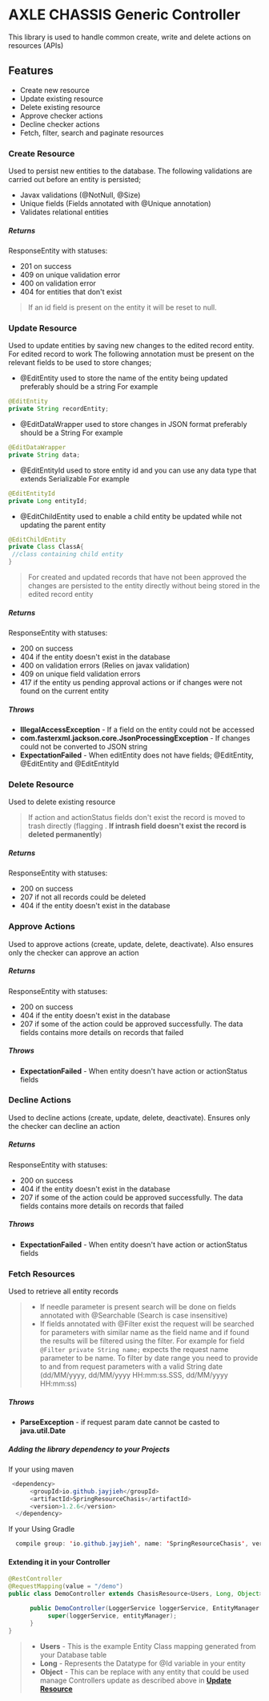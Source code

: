 # AXLE CHASSIS Generic Controller
This library is used to handle common create, write and delete actions on resources (APIs)

## Features
- Create new resource
- Update existing resource
- Delete existing resource
- Approve checker actions
- Decline checker actions
- Fetch, filter, search and paginate resources

### Create Resource
Used to persist new entities to the database. The following validations are carried out before an entity is persisted;
- Javax validations (@NotNull, @Size)
- Unique fields (Fields annotated with @Unique annotation)
- Validates relational entities 

##### Returns
ResponseEntity with statuses:
- 201 on success
- 409 on unique validation error
- 400 on validation error
- 404 for entities that don't exist

> If an id field is present on the entity it will be reset to null.

### Update Resource
Used to update entities by saving new changes to the edited record entity. For edited record to work The following annotation must be present on the relevant fields to be used to store changes;
- @EditEntity used to store the name of the entity being updated preferably should be a string For example
``` java
@EditEntity 
private String recordEntity;
```

- @EditDataWrapper used to store changes in JSON format preferably should be a String For example
``` java
@EditDataWrapper
private String data;
```

- @EditEntityId used to store entity id and you can use any data type that extends Serializable For example
``` java
@EditEntityId
private Long entityId;
```

- @EditChildEntity used to enable a child entity be updated while not updating the parent entity
``` java
@EditChildEntity
private Class ClassA{
 //class containing child entity
}
```
> For created and updated records that have not been approved the changes are persisted to the entity directly without being stored in the edited record entity

##### Returns
ResponseEntity with statuses:
- 200 on success
- 404 if the entity doesn't exist in the database
- 400 on validation errors (Relies on javax validation)
- 409 on unique field validation errors
- 417 if the entity us pending approval actions or if changes were not found on the current entity

##### Throws
- **IllegalAccessException** - If a field on the entity could not be accessed
- **com.fasterxml.jackson.core.JsonProcessingException** - If changes could not be converted to JSON string
- **ExpectationFailed** - When editEntity does not have fields; @EditEntity, @EditEntity and @EditEntityId

### Delete Resource
Used to delete existing resource
> If action and actionStatus fields don't exist the record is moved to trash directly (flagging . **If intrash field doesn't exist the record is deleted permanently**)

##### Returns
ResponseEntity with statuses:
- 200 on success
- 207 if not all records could be deleted
- 404 if the entity doesn't exist in the database

### Approve Actions
Used to approve actions (create, update, delete, deactivate). Also ensures only the checker can approve an action

##### Returns
ResponseEntity with statuses:
- 200 on success
- 404 if the entity doesn't exist in the database
- 207 if some of the action could be approved successfully. The data fields contains more details on records that failed

##### Throws
- **ExpectationFailed** - When entity doesn't have action or actionStatus fields

### Decline Actions
Used to decline actions (create, update, delete, deactivate). Ensures only the checker can decline an action

##### Returns
ResponseEntity with statuses:
- 200 on success
- 404 if the entity doesn't exist in the database
- 207 if some of the action could be approved successfully. The data fields contains more details on records that failed

##### Throws
- **ExpectationFailed** - When entity doesn't have action or actionStatus fields

### Fetch Resources
Used to retrieve all entity records
> - If needle parameter is present search will be done on fields annotated with @Searchable (Search is case insensitive)
> - If fields annotated with @Filter exist the request will be searched for parameters with similar name as the field name and if found the results will be filtered using the filter. For example for field `@Filter private String name;` expects the request name parameter to be name.
    To filter by date range you need to provide to and from request parameters with a valid String date (dd/MM/yyyy, dd/MM/yyyy HH:mm:ss.SSS, dd/MM/yyyy HH:mm:ss)

##### Throws
- **ParseException** - if request param date cannot be casted to **java.util.Date**

##### Adding the library dependency to your Projects
If your using maven
``` java
 <dependency>
      <groupId>io.github.jayjieh</groupId>
      <artifactId>SpringResourceChasis</artifactId>
      <version>1.2.6</version>
  </dependency>
  ```
  If your Using Gradle
``` java
  compile group: 'io.github.jayjieh', name: 'SpringResourceChasis', version: '1.2.6'
```

#### Extending it in your Controller 
``` java
@RestController
@RequestMapping(value = "/demo")
public class DemoController extends ChasisResource<Users, Long, Object> {

      public DemoController(LoggerService loggerService, EntityManager entityManager) {
           super(loggerService, entityManager);
      }
}
```
> - **Users**  - This is the example Entity Class mapping generated from your Database table
> - **Long**   - Represents the Datatype for @Id variable in your entity
> - **Object** - This can be replace with any entity that could be used manage Controllers update as described above in [**Update Resource**](https://github.com/jayjieh/axle-chassis#update-resource)



